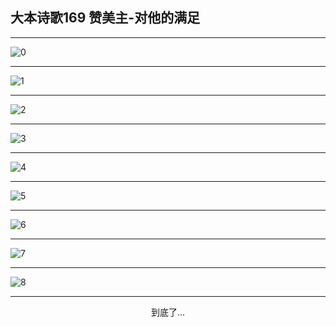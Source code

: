 
## 大本诗歌169 赞美主-对他的满足
        
<div id="aplayer0"></div>

<div id="aplayer1"></div>

<div id="aplayer2"></div>

---

<img alt="0" data-original="https://cdn.jsdelivr.net/gh/k34869/shi/data/d0163/0">

---

<img alt="1" data-original="https://cdn.jsdelivr.net/gh/k34869/shi/data/d0163/1">

---

<img alt="2" data-original="https://cdn.jsdelivr.net/gh/k34869/shi/data/d0163/2">

---

<img alt="3" data-original="https://cdn.jsdelivr.net/gh/k34869/shi/data/d0163/3">

---

<img alt="4" data-original="https://cdn.jsdelivr.net/gh/k34869/shi/data/d0163/4">

---

<img alt="5" data-original="https://cdn.jsdelivr.net/gh/k34869/shi/data/d0163/5">

---

<img alt="6" data-original="https://cdn.jsdelivr.net/gh/k34869/shi/data/d0163/6">

---

<img alt="7" data-original="https://cdn.jsdelivr.net/gh/k34869/shi/data/d0163/7">

---

<img alt="8" data-original="https://cdn.jsdelivr.net/gh/k34869/shi/data/d0163/8">

---

<p style="text-align: center">到底了...</p>

<script src="/js/dist-view.js"></script>

<script>
MAIN.id = 'd0163';
        
const ap0 = new APlayer({
    container: document.getElementById('aplayer0'),
    volume: 1,
    loop: 'none',
    preload: 'none',
    audio: [{
        name: 'D169.mp3',
        artist: '大本诗歌',
        url: 'https://res.wx.qq.com/voice/getvoice?mediaid=MzI0NTk3MDM5M18yMjQ3NTIwNjE1',
        cover: '/favicon'
    }]
});
const ap1 = new APlayer({
    container: document.getElementById('aplayer1'),
    volume: 1,
    loop: 'none',
    preload: 'none',
    audio: [{
        name: 'D169第一节领唱.mp3',
        artist: '大本诗歌',
        url: 'https://res.wx.qq.com/voice/getvoice?mediaid=MzI0NTk3MDM5M18yMjQ3NTIwNjE2',
        cover: '/favicon'
    }]
});
const ap2 = new APlayer({
    container: document.getElementById('aplayer2'),
    volume: 1,
    loop: 'none',
    preload: 'none',
    audio: [{
        name: 'D169教唱版.mp3',
        artist: '大本诗歌',
        url: 'https://res.wx.qq.com/voice/getvoice?mediaid=MzI0NTk3MDM5M18yMjQ3NTIwNjE3',
        cover: '/favicon'
    }]
});
</script>
